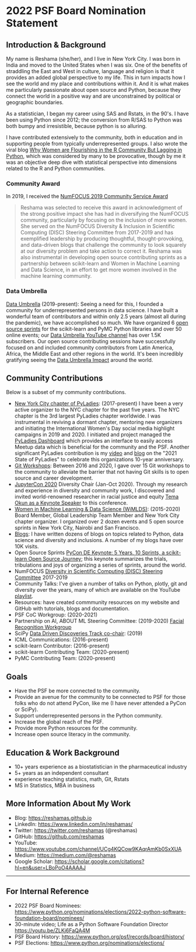 # 2022 PSF Board Nomination Statement

## Introduction & Background
My name is Reshama (she/her), and I live in New York City.  I was born in India and moved to the United States when I was six.  One of the benefits of straddling the East and West in culture, language and religion is that it provides an added global perspective to my life. This in turn impacts how I see the world and my place and contributions within it.  And it is what makes me particularly passionate about open source and Python, because they connect the world in a positive way and are unconstrained by political or geographic boundaries.  

As a statistician, I began my career using SAS and Rstats, in the 90's. I have been using Python since 2012; the conversion from R/SAS to Python was both bumpy and irresistible, because python is so alluring.  

I have contributed extensively to the community, both in education and in supporting people from typically underrepresented groups.  I also wrote the viral blog [Why Women are Flourishing in the R Community But Lagging in Python](https://reshamas.github.io/why-women-are-flourishing-in-r-community-but-lagging-in-python/), which was considered by many to be provocative, though by me it was an objective deep dive with statistical perspective into dimensions related to the R and Python communities.  

### Community Award
In 2019, I received the [NumFOCUS 2019 Community Service Award](https://numfocus.org/blog/2019-numfocus-awards)
>Reshama was selected to receive this award in acknowledgment of the strong positive impact she has had in diversifying the NumFOCUS community, particularly by focusing on the inclusion of more women. She served on the NumFOCUS Diversity & Inclusion in Scientific Computing (DISC) Steering Committee from 2017-2019 and has exemplified leadership by producing thoughtful, thought-provoking, and data-driven blogs that challenge the community to look squarely at our diversity problem and take action to correct it. Reshama was also instrumental in developing open source contributing sprints as a partnership between scikit-learn and Women in Machine Learning and Data Science, in an effort to get more women involved in the machine learning community.

### Data Umbrella
[Data Umbrella](https://www.dataumbrella.org) (2019-present): Seeing a need for this, I founded a community for underrepresented persons in data science.   I have built a wonderful team of contributors and within only 2.5 years (almost all during the pandemic), we have accomplished so much.  We have organized 6 [open source sprints](https://www.dataumbrella.org/sprints) for the scikit-learn and PyMC Python libraries and over 50 online events; our [Data Umbrella YouTube channel](https://www.youtube.com/c/dataumbrella) has over 1.5K subscribers. Our open source contributing sessions have successfully focused on and included community contributors from Latin America, Africa, the Middle East and other regions in the world. It's been incredibly gratifying seeing the [Data Umbrella Impact](https://blog.dataumbrella.org/impact.html) around the world.

##  Community Contributions
Below is a subset of my community contributions. 
- [New York City chapter of PyLadies](https://nyc.pyladies.com): (2017-present) I have been a very active organizer to the NYC chapter for the past five years.  The NYC chapter is the 3rd largest PyLadies chapter worldwide.  I was instrumental in reviving a dormant chapter, mentoring new organizers and initiating the International Women's Day social media highlight campaigns in 2019 and 2020. I initiated and project managed the [PyLadies Dashboard](https://nyc-pyladies.github.io/pyladies-dashboard/pyladies.html) which provides an interface to easily access Meetup data which is beneficial for the community and the PSF. Another significant PyLadies contribution is my [video](https://youtu.be/GgCB0-EjSnY) and [blog](https://reshamas.github.io/2021-state-of-pyladies/) on the "2021 State of PyLadies" to celebrate this organizations 10-year anniversary.
- [Git Workshops](https://github.com/reshamas/git-intro-workshop/blob/master/git-workshops.MD): Between 2016 and 2020, I gave over 15 Git workshops to the community to alleviate the barrier that not having Git skills is to open source and career development.
- [JupyterCon 2020](https://jupytercon.com) Diversity Chair (Jan-Oct 2020). Through my research and experience in diversity and community work, I discovered and invited world-renowned researcher in racial justice and equity [Tema Okun as a Keynote Speaker](https://blog.jupyter.org/tema-okun-a7e5f1f0cd05) to this conference. 
- [Women in Machine Learning & Data Science (WiMLDS)](https://reshamas.github.io/moving-on-from-wimlds/): (2015-2020) Board Member, Global Leadership Team Member and New York City chapter organizer. I organized over 2 dozen events and 5 open source sprints in New York City, Nairobi and San Francisco.  
- [Blogs](https://reshamas.github.io):  I have written dozens of blogs on topics related to Python, data science and diversity and inclusions.  A number of my blogs have over 10K visits.
- Open Source Sprints [PyCon DE Keynote: 5 Years, 10 Sprints, a scikit-learn Open Source Journey](https://youtu.be/ZUqJaCWPvmk); this keynote summarizes the trials, tribulations and joys of organizing a series of sprints, around the world. 
- NumFOCUS [Diversity in Scientific Computing (DISC) Steering Committee](https://reshamas.github.io/on-receiving-2019-community-leadership-award-from-numfocus/)  2017-2019
- Community Talks:  I've given a number of talks on Python, plotly, git and diversity over the years, many of which are available on the YouTube [playlist](https://www.youtube.com/playlist?list=PLBKcU7Ik-ir84cthbsQ_zU72sG-zUnEQn).
- Resources: have created commmunity resources on my website and GitHub with tutorials, blogs and documentation. 
- PSF CoC Workgroup: (2020-2021)
- Partnership on AI, ABOUT ML Steering Committee: (2019-2020) [Facial Recognition Workgroup](https://www.partnershiponai.org/new-partners-to-bolster-perspective-for-responsible-ai/)
- SciPy [Data Driven Discoveries Track co-chair](https://www.scipy2019.scipy.org/organisers): (2019)
- ICML Communications: (2016-present)
- scikit-learn Contributor: (2016-present)
- scikit-learm Contributing Team: (2020-present)
- PyMC Contributing Team: (2020-present)

## Goals
- Have the PSF be more connected to the community. 
- Provide an avenue for the community to be connected to PSF for those folks who do not attend PyCon, like me (I have never attended a PyCon or SciPy).
- Support underrepresented persons in the Python community.
- Increase the global reach of the PSF.  
- Provide more Python resources for the community.
- Increase open source literacy in the community.  

## Education & Work Background
- 10+ years experience as a biostatistician in the pharmaceutical industry
- 5+ years as an independent consultant
- experience teaching statistics, math, Git, Rstats
- MS in Statistics, MBA in business

## More Information About My Work
- Blog:  https://reshamas.github.io  
- LinkedIn:  https://www.linkedin.com/in/reshamas/  
- Twitter: https://twitter.com/reshamas  (@reshamas)  
- GitHub:  https://github.com/reshamas  
- YouTube: https://www.youtube.com/channel/UCg4KQCow9KAqrAmKb0SxXUA
- Medium:  https://medium.com/@reshamas  
- Google Scholar: https://scholar.google.com/citations?hl=en&user=LBoPoO4AAAAJ

---

## For Internal Reference
- 2022 PSF Board Nominees:  https://www.python.org/nominations/elections/2022-python-software-foundation-board/nominees/
- 30-minute video; Life as a Python Software Foundation Director https://youtu.be/ZLKj6FaQA4M
- PSF Board History:  https://www.python.org/psf/records/board/history/
- PSF Elections:  https://www.python.org/nominations/elections/

